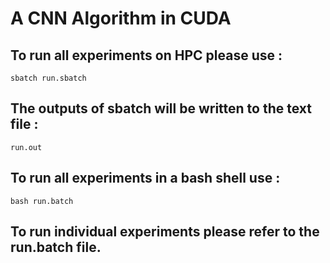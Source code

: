 
# A CNN Algorithm in CUDA 
## To run all experiments on HPC please use :
```
sbatch run.sbatch
```
## The outputs of sbatch will be written to the text file :
```
run.out
```
## To run all experiments in a bash shell use :
```
bash run.batch
```
## To run individual experiments please refer to the run.batch file. 
